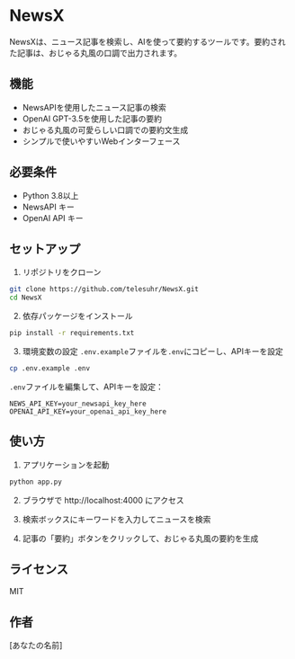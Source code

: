 # NewsX

NewsXは、ニュース記事を検索し、AIを使って要約するツールです。要約された記事は、おじゃる丸風の口調で出力されます。

## 機能

- NewsAPIを使用したニュース記事の検索
- OpenAI GPT-3.5を使用した記事の要約
- おじゃる丸風の可愛らしい口調での要約文生成
- シンプルで使いやすいWebインターフェース

## 必要条件

- Python 3.8以上
- NewsAPI キー
- OpenAI API キー

## セットアップ

1. リポジトリをクローン
```bash
git clone https://github.com/telesuhr/NewsX.git
cd NewsX
```

2. 依存パッケージをインストール
```bash
pip install -r requirements.txt
```

3. 環境変数の設定
`.env.example`ファイルを`.env`にコピーし、APIキーを設定
```bash
cp .env.example .env
```
`.env`ファイルを編集して、APIキーを設定：
```
NEWS_API_KEY=your_newsapi_key_here
OPENAI_API_KEY=your_openai_api_key_here
```

## 使い方

1. アプリケーションを起動
```bash
python app.py
```

2. ブラウザで http://localhost:4000 にアクセス

3. 検索ボックスにキーワードを入力してニュースを検索

4. 記事の「要約」ボタンをクリックして、おじゃる丸風の要約を生成

## ライセンス

MIT

## 作者

[あなたの名前]
